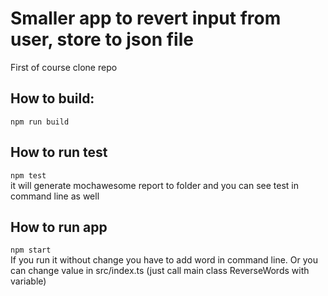 # Smaller app to revert input from user, store to json file

First of course clone repo
## How to build:
`npm run build`   

## How to run test
`npm test`
<br>
it will generate mochawesome report to folder and you can see test in command line as well

## How to run app
`npm start` 
<br>
If you run it without change you have to add word in command line. Or you can change value in src/index.ts (just call main class ReverseWords with variable)

